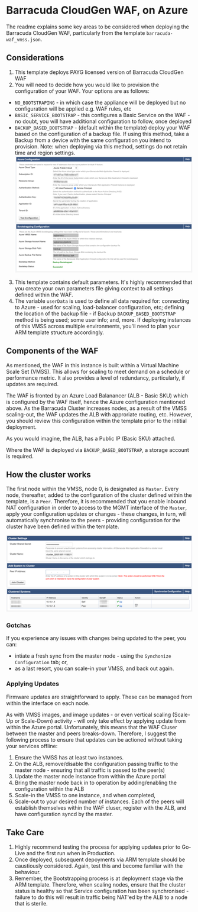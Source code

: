 # Barracuda CloudGen WAF, on Azure

The readme explains some key areas to be considered when deploying the Barracuda CloudGen WAF, particularly from the template ```barracuda-waf_vmss.json```.

## Considerations

1. This template deploys PAYG licensed version of Barracuda CloudGen WAF
2. You will need to decide how you would like to provision the configuration of your WAF.  Your options are as follows:
  + ```NO_BOOTSTRAPING``` - in which case the appliance will be deployed but no configuration will be applied e.g. WAF rules, etc
  + ```BASIC_SERVICE_BOOTSTRAP``` - this configures a Basic Service on the WAF - no doubt, you will have additional configuration to follow, once deployed
  + ```BACKUP_BASED_BOOTSTRAP``` - (default within the template) deploy your WAF based on the configuration of a backup file.  If using this method, take a Backup from a device with the same configuration you intend to provision.  Note: when deploying via this method, settings do not retain time and region settings.
![What is This](azure&bootstrapconfiguration.png)

3. This template contains default parameters.  It's highly recommended that you create your own parameters file giving context to all settings defined within the WAF.
4. The variable ```userData``` is used to define all data required for: connecting to Azure - used for scaling, load-balancer configuration, etc; defining the location of the backup file - if Backup ```BACKUP_BASED_BOOTSTRAP``` method is being used; some user info; and, more.  If deploying instances of this VMSS across multiple environments, you'll need to plan your ARM template structure accordingly.

## Components of the WAF 

As mentioned, the WAF in this instance is built within a Virtual Machine Scale Set (VMSS).  This allows for scaling to meet demand on a schedule or performance metric.  It also provides a level of redundancy, particularly, if updates are required.

The WAF is fronted by an Azure Load Balanancer (ALB - Basic SKU) which is configured by the WAF itself, hence the Azure configuration mentioned above.  As the Barracuda Cluster increases nodes, as a result of the VMSS scaling-out, the WAF updates the ALB with approriate routing, etc.  However, you should review this configuration within the template prior to the intitial deployment.

As you would imagine, the ALB, has a Public IP (Basic SKU) attached.

Where the WAF is deployed via ```BACKUP_BASED_BOOTSTRAP```, a storage account is required.

## How the cluster works

The first node within the VMSS, node 0, is designated as ```Master```.  Every node, thereafter, added to the configuration of the cluster defined within the template, is a ```Peer```.  Therefore, it is recommended that you enable inbound NAT configuration in order to access to the MGMT interface of the ```Master```, apply your configuration updates or changes - these changes, in turn, will automatically synchronise to the peers - providing configuration for the cluster have been defined within the template.

![What is This](clustersettings&status.png)

### Gotchas

If you experience any issues with changes being updated to the peer, you can:
+ intiate a fresh sync from the master node - using the ```Synchonize Configuration``` tab; or,
+ as a last resort, you can scale-in your VMSS, and back out again.


### Applying Updates

Firmware updates are straightforward to apply.  These can be managed from within the interface on each node.

As with VMSS images, and image updates - or even vertical scaling (Scale-Up or Scale-Down) activity - will only take effect by applying update from within the Azure portal.  Unfortunately, this means that the WAF Cluser between the master and peers breaks-down.  Therefore, I suggest the following process to ensure that updates can be actioned without taking your services offline:

1. Ensure the VMSS has at least two instances.
1. On the ALB, remove/disable the configuration passing traffic to the master node - ensuring that all traffic is passed to the peer(s)
1. Update the master node instance from within the Azure portal
1. Bring the master node back in to operation by adding/enabling the configuration within the ALB
1. Scale-in the VMSS to one instance, and when completed,
1. Scale-out to your desired number of instances.  Each of the peers will establish themselves within the WAF cluser, register with the ALB, and have configuration syncd by the master.


## Take Care
 
 1. Highly recommend testing the process for applying updates prior to Go-Live and the first run when in Production.
 1. Once deployed, subsequent depoyments via ARM template should be caustiously considered.  Again, test this and become familiar with the behaviour.
 1. Remember, the Bootstrapping process is at deployment stage via the ARM template.  Therefore, when scaling nodes, ensure that the cluster status is healthy so that Service configuration has been synchronised - failure to do this will result in traffic being NAT'ed by the ALB to a node that is sterile.
